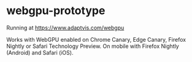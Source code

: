 # webgpu-prototype
Running at https://www.adaptvis.com/webgpu

Works with WebGPU enabled on Chrome Canary, Edge Canary, Firefox Nightly or Safari Technology Preview. On mobile with Firefox Nightly (Android) and Safari (iOS).
